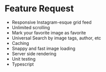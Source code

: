 # Feature Request

- Responsive Instagram-esque grid feed
- Unlimited scrolling
- Mark your favorite image as favorite
- Universal Search by image tags, author, etc 
- Caching
- Snappy and fast image loading
- Server side rendering
- Unit testing
- Typescript